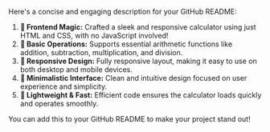 Here's a concise and engaging description for your GitHub README:

1. **🎨 Frontend Magic:** Crafted a sleek and responsive calculator using just HTML and CSS, with no JavaScript involved!
2. **🔢 Basic Operations:** Supports essential arithmetic functions like addition, subtraction, multiplication, and division.
3. **📱 Responsive Design:** Fully responsive layout, making it easy to use on both desktop and mobile devices.
4. **🎯 Minimalistic Interface:** Clean and intuitive design focused on user experience and simplicity.
5. **🚀 Lightweight & Fast:** Efficient code ensures the calculator loads quickly and operates smoothly.

You can add this to your GitHub README to make your project stand out!
